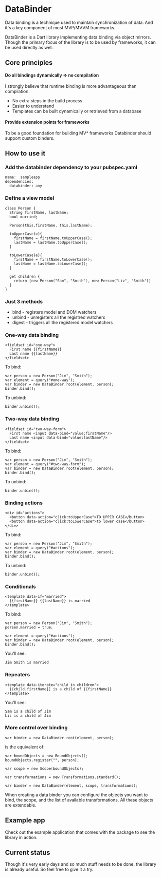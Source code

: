 # DataBinder

Data binding is a technique used to maintain synchronization of data. And it's a key component of most MVP/MVVM frameworks. 

DataBinder is a Dart library implementing data binding via object mirrors. Though the primary focus of the library is to be used by frameworks, it can be used directly as well.

## Core principles

#### Do all bindings dynamically => no compilation

I strongly believe that runtime binding is more advantageous than compilation.

* No extra steps in the build process
* Easier to understand
* Templates can be built dynamically or retrieved from a database

#### Provide extension points for frameworks

To be a good foundation for building MV* frameworks Databinder should support custom binders.

## How to use it

### Add the databinder dependency to your pubspec.yaml

	name:  sampleapp
	dependencies:
	  databinder: any

### Define a view model

	class Person {
	  String firstName, lastName;
	  bool married;

	  Person(this.firstName, this.lastName);

	  toUpperCase(e){
	    firstName = firstName.toUpperCase();
	    lastName = lastName.toUpperCase();
	  }

	  toLowerCase(e){
	    firstName = firstName.toLowerCase();
	    lastName = lastName.toLowerCase();
	  }

	  get children {
		return [new Person("Sam", "Smith"), new Person("Liz", "Smith")]
	  }
	}


### Just 3 methods

* bind - registers model and DOM watchers
* unbind - unregisters all the registred watchers
* digest - triggers all the registered model watchers

### One-way data binding

	<fieldset id="one-way">
	  First name {{firstName}}
	  Last name {{lastName}}
	</fieldset>

To bind:

	var person = new Person("Jim", "Smith");
	var element = query("#one-way");
	var binder = new DataBinder.root(element, person);
	binder.bind();

To unbind:

	binder.unbind();

### Two-way data binding

	<fieldset id="two-way-form">
	  First name <input data-bind="value:firstName"/>
	  Last name <input data-bind="value:lastName"/>
	</fieldset>

To bind:

	var person = new Person("Jim", "Smith");
	var element = query("#two-way-form");
	var binder = new DataBinder.root(element, person);
	binder.bind();

To unbind:

	binder.unbind();

### Binding actions

	<div id="actions">
	  <button data-action="click:toUpperCase">TO UPPER CASE</button>
	  <button data-action="click:toLowerCase">to lower case</button>
	</div>

To bind:
	
	var person = new Person("Jim", "Smith");
	var element = query("#actions");
	var binder = new DataBinder.root(element, person);
	binder.bind();

To unbind:
	
	binder.unbind();

### Conditionals

    <template data-if="married">
      {{firstName}} {{lastName}} is married
    </template>

To bind:
	
	var person = new Person("Jim", "Smith");
	person.married = true;

	var element = query("#actions");
	var binder = new DataBinder.root(element, person);
	binder.bind();

You'll see:
    
    Jim Smith is married

### Repeaters

    <template data-iterate="child in children">
      {{child.firstName}} is a child of {{firstName}}
    </template>

You'll see:
    
    Sam is a child of Jim
    Liz is a child of Jim


### More control over binding

	var binder = new DataBinder.root(element, person);

is the equivalent of:

	var boundObjects = new BoundObjects();
	boundObjects.register("", person);

	var scope = new Scope(boundObjects);

	var transformations = new Transformations.standard();

	var binder = new DataBinder(element, scope, transformations);

When creating a data binder you can configure the objects you want to bind, the scope, and the list of available transformations. All these objects are extendable.

## Example app

Check out the example application that comes with the package to see the library in action.

## Current status

Though it's very early days and so much stuff needs to be done, the library is already useful. So feel free to give it a try.
